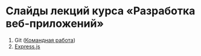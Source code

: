 # Слайды лекций курса «Разработка веб-приложений»

1. Git ([Командная работа](https://urfu-2015.github.io/webdev-slides/1-2-teamwork-git-github))
2. [Express.js](https://urfu-2016.github.io/webdev-slides/02-expressjs)
